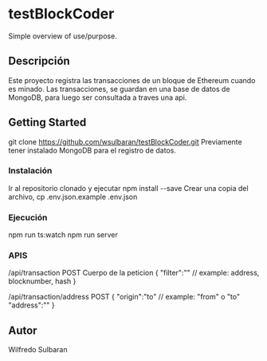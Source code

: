 # testBlockCoder

Simple overview of use/purpose.

## Descripción

Este proyecto registra las transacciones de un bloque de Ethereum  cuando es minado. Las transacciones,
se guardan en una base de datos de MongoDB, para luego ser consultada a traves una api.

## Getting Started
git clone https://github.com/wsulbaran/testBlockCoder.git
Previamente tener instalado MongoDB para el registro de datos.
### Instalación
Ir al repositorio clonado y ejecutar npm install --save
Crear una copia del archivo, cp .env.json.example .env.json
### Ejecución
npm run ts:watch
npm run server

### APIS

/api/transaction  POST
Cuerpo de la peticion 
{
    "filter":""  // example: address, blocknumber, hash
}

/api/transaction/address POST
{
    "origin":"to"   // example: "from" o "to"
    "address":""
}
## Autor

Wilfredo Sulbaran
